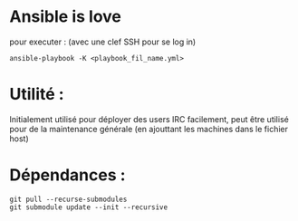 # Ansible is love

pour executer : (avec une clef SSH pour se log in)
```
ansible-playbook -K <playbook_fil_name.yml>
```

# Utilité :
Initialement utilisé pour déployer des users IRC facilement, peut être utilisé pour de la maintenance générale
(en ajouttant les machines dans le fichier host)

# Dépendances :
```
git pull --recurse-submodules
git submodule update --init --recursive
```
